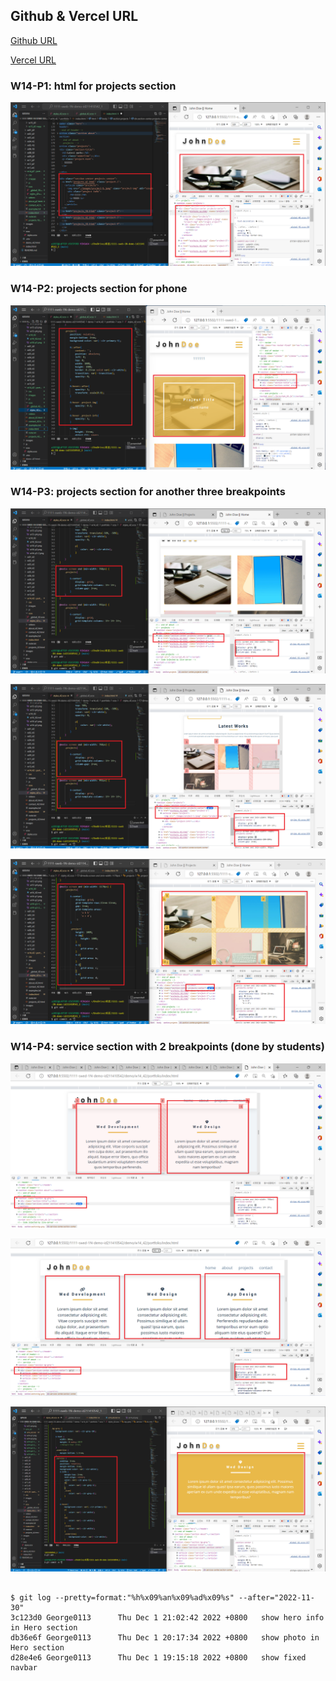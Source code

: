 ## Github & Vercel URL

[Github URL](https://github.com/htchung/1111-web-demo-id)

[Vercel URL](https://1111-web-demo-id-kd9e.vercel.app/)


### W14-P1: html for projects section

![](w14-p1.png)

### W14-P2: projects section for phone

![](w14-p2.png)

### W14-P3: projects section for another three breakpoints

![](w14-p3-1.png)

![](w14-p3-2.png)

![](w14-p3-3.png)

### W14-P4: service section with 2 breakpoints (done by students)

![](w14-p4-1.png)

![](w14-p4-2.png)

![](w14-p4-3.png)


```

$ git log --pretty=format:"%h%x09%an%x09%ad%x09%s" --after="2022-11-30"
3c123d0 George0113      Thu Dec 1 21:02:42 2022 +0800   show hero info in Hero section
db36e6f George0113      Thu Dec 1 20:17:34 2022 +0800   show photo in Hero section
d28e4e6 George0113      Thu Dec 1 19:15:18 2022 +0800   show fixed navbar
```